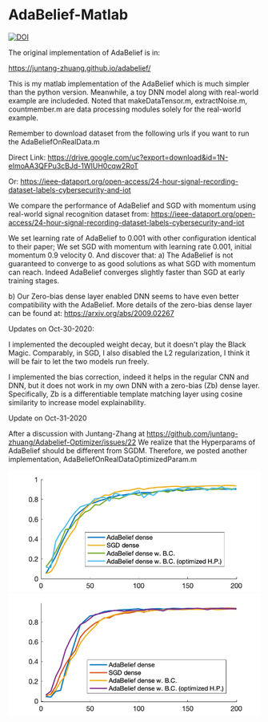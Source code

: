 # AdaBelief-Matlab

[![DOI](https://zenodo.org/badge/308234256.svg)](https://zenodo.org/badge/latestdoi/308234256)

The original implementation of AdaBelief is in:

https://juntang-zhuang.github.io/adabelief/

This is my matlab implementation of the AdaBelief which is much simpler than the python version. Meanwhile, a toy DNN model along with real-world example are includeded. Noted that makeDataTensor.m, extractNoise.m, countmember.m are data processing modules solely for the real-world example.

Remember to download dataset from the following urls if you want to run the AdaBeliefOnRealData.m

Direct Link:
https://drive.google.com/uc?export=download&id=1N-eImoAA3QFPu3cBJd-1WIUH0cqw2RoT

Or:
https://ieee-dataport.org/open-access/24-hour-signal-recording-dataset-labels-cybersecurity-and-iot

We compare the performance of AdaBelief and SGD with momentum using real-world signal recognition dataset from:
https://ieee-dataport.org/open-access/24-hour-signal-recording-dataset-labels-cybersecurity-and-iot

We set learning rate of AdaBelief to 0.001 with other configuration identical to their paper; We set SGD with momentum with learning rate 0.001, initial momentum 0.9 velocity 0. And discover that:
a) The AdaBelief is not guaranteed to converge to as good solutions as what SGD with momentum can reach. Indeed AdaBelief converges slightly faster than SGD at early training stages.

b) Our Zero-bias dense layer enabled DNN seems to have even better compatibility with the AdaBelief. 
More details of the zero-bias dense layer can be found at:
https://arxiv.org/abs/2009.02267

Updates on Oct-30-2020:

I implemented the decoupled weight decay, but it doesn't play the Black Magic. Comparably, in SGD, I also disabled the L2 regularization, I think it will be fair to let the two models run freely.

I implemented the bias correction, indeed it helps in the regular CNN and DNN, but it does not work in my own DNN with a zero-bias (Zb) dense layer. Specifically, Zb is a differentiable template matching layer using cosine similarity to increase model explainability.

Update on Oct-31-2020

After a discussion with Juntang-Zhang at https://github.com/juntang-zhuang/Adabelief-Optimizer/issues/22 We realize that the Hyperparams of AdaBelief should be different from SGDM. Therefore, we posted another implementation, AdaBeliefOnRealDataOptimizedParam.m


![alt text](https://github.com/pcwhy/AdaBelief-Matlab/blob/main/TrainingSGDADAMFC.png)
![alt text](https://github.com/pcwhy/AdaBelief-Matlab/blob/main/TrainingSGDADAMZb.png)

